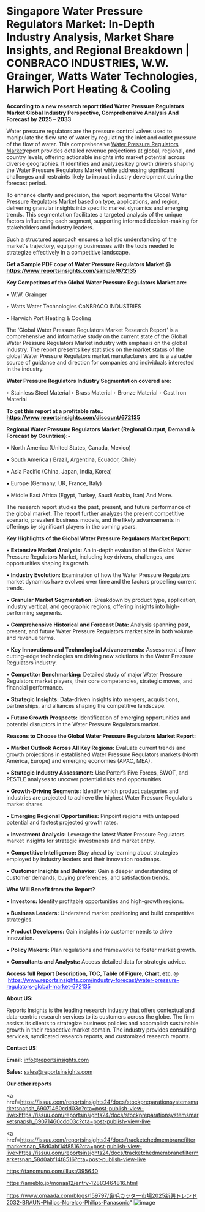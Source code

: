 # Singapore Water Pressure Regulators Market: In-Depth Industry Analysis, Market Share Insights, and Regional Breakdown | CONBRACO INDUSTRIES, W.W. Grainger, Watts Water Technologies, Harwich Port Heating & Cooling

<strong>According to a new research report titled Water Pressure Regulators Market Global Industry Perspective, Comprehensive Analysis And Forecast by 2025 – 2033</strong>

Water pressure regulators are the pressure control valves used to manipulate the flow rate of water by regulating the inlet and outlet pressure of the flow of water. This comprehensive <a href=https://www.reportsinsights.com/sample/672135>Water Pressure Regulators Market</a>report provides detailed revenue projections at global, regional, and country levels, offering actionable insights into market potential across diverse geographies. It identifies and analyzes key growth drivers shaping the Water Pressure Regulators Market while addressing significant challenges and restraints likely to impact industry development during the forecast period.

To enhance clarity and precision, the report segments the Global Water Pressure Regulators Market based on type, applications, and region, delivering granular insights into specific market dynamics and emerging trends. This segmentation facilitates a targeted analysis of the unique factors influencing each segment, supporting informed decision-making for stakeholders and industry leaders.

Such a structured approach ensures a holistic understanding of the market's trajectory, equipping businesses with the tools needed to strategize effectively in a competitive landscape.

<strong>Get a Sample PDF copy of Water Pressure Regulators Market </strong><strong>@<a href=https://www.reportsinsights.com/sample/672135 style=color:#0000ff;> https://www.reportsinsights.com/sample/672135</a></strong></font>

<strong>Key Competitors of the Global Water Pressure Regulators Market are:</strong>

‣ W.W. Grainger

‣ Watts Water Technologies CoNBRACO INDUSTRIES

‣ Harwich Port Heating & Cooling

The ‘Global Water Pressure Regulators Market Research Report’ is a comprehensive and informative study on the current state of the Global Water Pressure Regulators Market industry with emphasis on the global industry. The report presents key statistics on the market status of the global Water Pressure Regulators market manufacturers and is a valuable source of guidance and direction for companies and individuals interested in the industry.

<strong>Water Pressure Regulators Industry Segmentation covered are:</strong>

‣ Stainless Steel Material
‣ Brass Material
‣ Bronze Material
‣ Cast Iron Material

<strong>To get this report at a profitable rate.: <a href=https://www.reportsinsights.com/discount/672135 style=color:#0000ff;>https://www.reportsinsights.com/discount/672135</a></strong></font>

<strong>Regional Water Pressure Regulators Market (Regional Output, Demand &amp; Forecast by Countries):-</strong>

• North America (United States, Canada, Mexico)

• South America ( Brazil, Argentina, Ecuador, Chile)

• Asia Pacific (China, Japan, India, Korea)

• Europe (Germany, UK, France, Italy)

• Middle East Africa (Egypt, Turkey, Saudi Arabia, Iran) And More.

The research report studies the past, present, and future performance of the global market. The report further analyzes the present competitive scenario, prevalent business models, and the likely advancements in offerings by significant players in the coming years.

<strong>Key Highlights of the Global Water Pressure Regulators Market Report:</strong>

• <strong>Extensive Market Analysis:</strong> An in-depth evaluation of the Global Water Pressure Regulators Market, including key drivers, challenges, and opportunities shaping its growth.

• <strong>Industry Evolution:</strong> Examination of how the Water Pressure Regulators market dynamics have evolved over time and the factors propelling current trends.

• <strong>Granular Market Segmentation:</strong> Breakdown by product type, application, industry vertical, and geographic regions, offering insights into high-performing segments.

• <strong>Comprehensive Historical and Forecast Data:</strong> Analysis spanning past, present, and future Water Pressure Regulators market size in both volume and revenue terms.

• <strong>Key Innovations and Technological Advancements:</strong> Assessment of how cutting-edge technologies are driving new solutions in the Water Pressure Regulators industry.

• <strong>Competitor Benchmarking:</strong> Detailed study of major Water Pressure Regulators market players, their core competencies, strategic moves, and financial performance.

• <strong>Strategic Insights:</strong> Data-driven insights into mergers, acquisitions, partnerships, and alliances shaping the competitive landscape.

• <strong>Future Growth Prospects:</strong> Identification of emerging opportunities and potential disruptors in the Water Pressure Regulators market.

<strong>Reasons to Choose the Global Water Pressure Regulators Market Report:</strong>

• <strong>Market Outlook Across All Key Regions:</strong> Evaluate current trends and growth projections in established Water Pressure Regulators markets (North America, Europe) and emerging economies (APAC, MEA).

• <strong>Strategic Industry Assessment:</strong> Use Porter’s Five Forces, SWOT, and PESTLE analyses to uncover potential risks and opportunities.

• <strong>Growth-Driving Segments:</strong> Identify which product categories and industries are projected to achieve the highest Water Pressure Regulators market shares.

• <strong>Emerging Regional Opportunities:</strong> Pinpoint regions with untapped potential and fastest projected growth rates.

• <strong>Investment Analysis:</strong> Leverage the latest Water Pressure Regulators market insights for strategic investments and market entry.

• <strong>Competitive Intelligence:</strong> Stay ahead by learning about strategies employed by industry leaders and their innovation roadmaps.

• <strong>Customer Insights and Behavior:</strong> Gain a deeper understanding of customer demands, buying preferences, and satisfaction trends.

<strong>Who Will Benefit from the Report?</strong>

• <strong>Investors:</strong> Identify profitable opportunities and high-growth regions.

• <strong>Business Leaders:</strong> Understand market positioning and build competitive strategies.

• <strong>Product Developers:</strong> Gain insights into customer needs to drive innovation.

• <strong>Policy Makers:</strong> Plan regulations and frameworks to foster market growth.

• <strong>Consultants and Analysts:</strong> Access detailed data for strategic advice.
</ul>
<strong>Access full Report Description, TOC, Table of Figure, Chart, etc. </strong>@  <a href=https://www.reportsinsights.com/industry-forecast/water-pressure-regulators-global-market-672135 style=color:#0000ff;>https://www.reportsinsights.com/industry-forecast/water-pressure-regulators-global-market-672135</a></font>

<strong><strong>About US</strong>:</strong>

Reports Insights is the leading research industry that offers contextual and data-centric research services to its customers across the globe. The firm assists its clients to strategize business policies and accomplish sustainable growth in their respective market domain. The industry provides consulting services, syndicated research reports, and customized research reports.

<strong>Contact US:</strong>

<p class=""""><b>Email:</b> <a href=mailto:info@reportsinsights.com>info@reportsinsights.com</a></p>
<p class=""""><b>Sales:</b> <a href=mailto:sales@reportsinsights.com>sales@reportsinsights.com</a></p>

<strong>Our other reports</strong>

<a href=https://issuu.com/reportsinsights24/docs/stockpreparationsystemsmarketsnapsh_69071460cdd03c?cta=post-publish-view-live>https://issuu.com/reportsinsights24/docs/stockpreparationsystemsmarketsnapsh_69071460cdd03c?cta=post-publish-view-live</a>

<a href=https://issuu.com/reportsinsights24/docs/tracketchedmembranefiltermarketsnap_58d0abf14f8516?cta=post-publish-view-live>https://issuu.com/reportsinsights24/docs/tracketchedmembranefiltermarketsnap_58d0abf14f8516?cta=post-publish-view-live</a>

<a href=https://tanomuno.com/illust/395640>https://tanomuno.com/illust/395640</a>

<a href=https://ameblo.jp/monaa12/entry-12883464816.html>https://ameblo.jp/monaa12/entry-12883464816.html</a>

<a href=https://www.omaada.com/blogs/159797/鼻毛カッター市場2025新興トレンド2032-BRAUN-Philips-Norelco-Philips-Panasonic>https://www.omaada.com/blogs/159797/鼻毛カッター市場2025新興トレンド2032-BRAUN-Philips-Norelco-Philips-Panasonic</a>"
![image](https://github.com/user-attachments/assets/4daf848c-f722-4309-a03f-8323222b2a8b)
